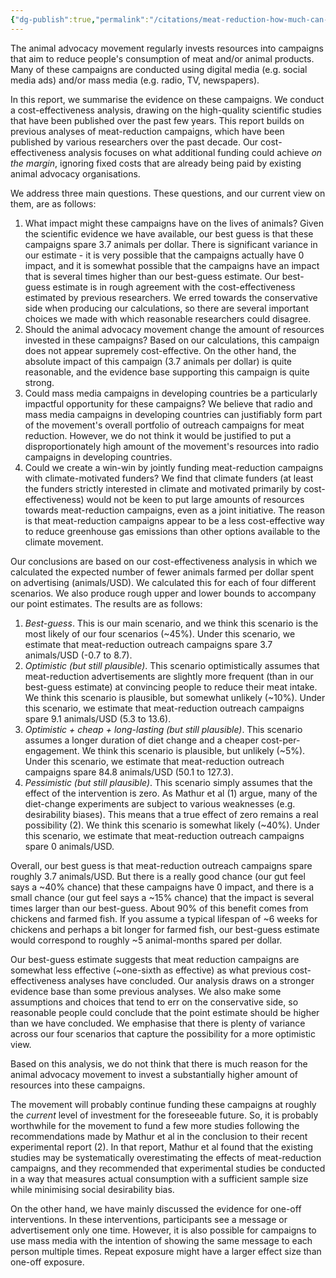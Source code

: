 ```yaml
---
{"dg-publish":true,"permalink":"/citations/meat-reduction-how-much-can-digital-media-and-mass-media-help-animal-ask/","created":"2025-10-23T17:42:45.030+01:00","updated":"2025-10-23T17:42:45.030+01:00"}
---
```


The animal advocacy movement regularly invests resources into campaigns that aim to reduce people's consumption of meat and/or animal products. Many of these campaigns are conducted using digital media (e.g. social media ads) and/or mass media (e.g. radio, TV, newspapers).

In this report, we summarise the evidence on these campaigns. We conduct a cost-effectiveness analysis, drawing on the high-quality scientific studies that have been published over the past few years. This report builds on previous analyses of meat-reduction campaigns, which have been published by various researchers over the past decade. Our cost-effectiveness analysis focuses on what additional funding could achieve *on the margin*, ignoring fixed costs that are already being paid by existing animal advocacy organisations.

We address three main questions. These questions, and our current view on them, are as follows:

1.  What impact might these campaigns have on the lives of animals? Given the scientific evidence we have available, our best guess is that these campaigns spare 3.7 animals per dollar. There is significant variance in our estimate - it is very possible that the campaigns actually have 0 impact, and it is somewhat possible that the campaigns have an impact that is several times higher than our best-guess estimate. Our best-guess estimate is in rough agreement with the cost-effectiveness estimated by previous researchers. We erred towards the conservative side when producing our calculations, so there are several important choices we made with which reasonable researchers could disagree.
2.  Should the animal advocacy movement change the amount of resources invested in these campaigns? Based on our calculations, this campaign does not appear supremely cost-effective. On the other hand, the absolute impact of this campaign (3.7 animals per dollar) is quite reasonable, and the evidence base supporting this campaign is quite strong.
3.  Could mass media campaigns in developing countries be a particularly impactful opportunity for these campaigns? We believe that radio and mass media campaigns in developing countries can justifiably form part of the movement's overall portfolio of outreach campaigns for meat reduction. However, we do not think it would be justified to put a disproportionately high amount of the movement's resources into radio campaigns in developing countries.
4.  Could we create a win-win by jointly funding meat-reduction campaigns with climate-motivated funders? We find that climate funders (at least the funders strictly interested in climate and motivated primarily by cost-effectiveness) would not be keen to put large amounts of resources towards meat-reduction campaigns, even as a joint initiative. The reason is that meat-reduction campaigns appear to be a less cost-effective way to reduce greenhouse gas emissions than other options available to the climate movement.

Our conclusions are based on our cost-effectiveness analysis in which we calculated the expected number of fewer animals farmed per dollar spent on advertising (animals/USD). We calculated this for each of four different scenarios. We also produce rough upper and lower bounds to accompany our point estimates. The results are as follows:

1.  *Best-guess*. This is our main scenario, and we think this scenario is the most likely of our four scenarios (~45%). Under this scenario, we estimate that meat-reduction outreach campaigns spare 3.7 animals/USD (-0.7 to 8.7).
2.  *Optimistic (but still plausible)*. This scenario optimistically assumes that meat-reduction advertisements are slightly more frequent (than in our best-guess estimate) at convincing people to reduce their meat intake. We think this scenario is plausible, but somewhat unlikely (~10%). Under this scenario, we estimate that meat-reduction outreach campaigns spare 9.1 animals/USD (5.3 to 13.6).
3.  *Optimistic + cheap + long-lasting (but still plausible)*. This scenario assumes a longer duration of diet change and a cheaper cost-per-engagement. We think this scenario is plausible, but unlikely (~5%). Under this scenario, we estimate that meat-reduction outreach campaigns spare 84.8 animals/USD (50.1 to 127.3).
4.  *Pessimistic (but still plausible)*. This scenario simply assumes that the effect of the intervention is zero. As Mathur et al (1) argue, many of the diet-change experiments are subject to various weaknesses (e.g. desirability biases). This means that a true effect of zero remains a real possibility (2). We think this scenario is somewhat likely (~40%). Under this scenario, we estimate that meat-reduction outreach campaigns spare 0 animals/USD.

Overall, our best guess is that meat-reduction outreach campaigns spare roughly 3.7 animals/USD. But there is a really good chance (our gut feel says a ~40% chance) that these campaigns have 0 impact, and there is a small chance (our gut feel says a ~15% chance) that the impact is several times larger than our best-guess. About 90% of this benefit comes from chickens and farmed fish. If you assume a typical lifespan of ~6 weeks for chickens and perhaps a bit longer for farmed fish, our best-guess estimate would correspond to roughly ~5 animal-months spared per dollar.

Our best-guess estimate suggests that meat reduction campaigns are somewhat less effective (~one-sixth as effective) as what previous cost-effectiveness analyses have concluded. Our analysis draws on a stronger evidence base than some previous analyses. We also make some assumptions and choices that tend to err on the conservative side, so reasonable people could conclude that the point estimate should be higher than we have concluded. We emphasise that there is plenty of variance across our four scenarios that capture the possibility for a more optimistic view.

Based on this analysis, we do not think that there is much reason for the animal advocacy movement to invest a substantially higher amount of resources into these campaigns. 

The movement will probably continue funding these campaigns at roughly the *current* level of investment for the foreseeable future. So, it is probably worthwhile for the movement to fund a few more studies following the recommendations made by Mathur et al in the conclusion to their recent experimental report (2). In that report, Mathur et al found that the existing studies may be systematically overestimating the effects of meat-reduction campaigns, and they recommended that experimental studies be conducted in a way that measures actual consumption with a sufficient sample size while minimising social desirability bias.

On the other hand, we have mainly discussed the evidence for one-off interventions. In these interventions, participants see a message or advertisement only one time. However, it is also possible for campaigns to use mass media with the intention of showing the same message to each person multiple times. Repeat exposure might have a larger effect size than one-off exposure.